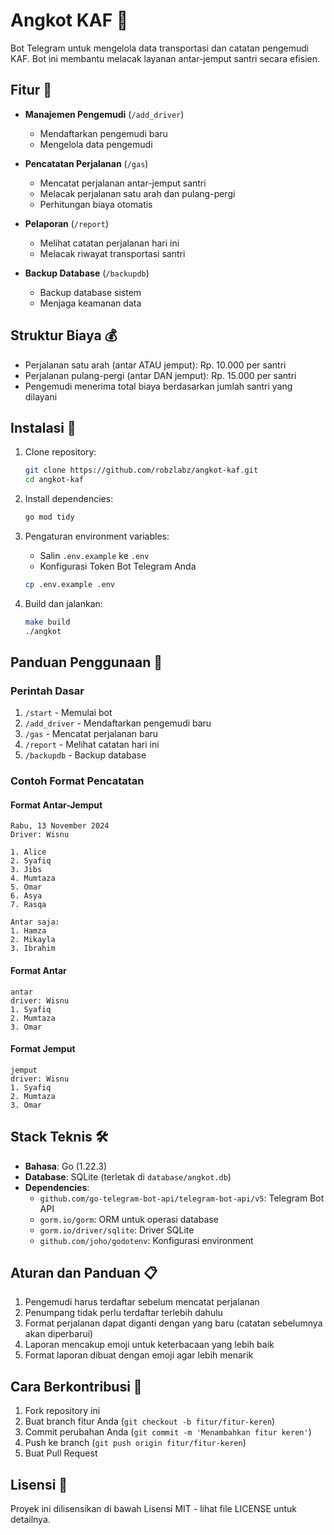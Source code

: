 # Angkot KAF 🚐

Bot Telegram untuk mengelola data transportasi dan catatan pengemudi KAF. Bot ini membantu melacak layanan antar-jemput santri secara efisien.

## Fitur 🌟

- **Manajemen Pengemudi** (`/add_driver`)
  - Mendaftarkan pengemudi baru
  - Mengelola data pengemudi

- **Pencatatan Perjalanan** (`/gas`)
  - Mencatat perjalanan antar-jemput santri
  - Melacak perjalanan satu arah dan pulang-pergi
  - Perhitungan biaya otomatis

- **Pelaporan** (`/report`)
  - Melihat catatan perjalanan hari ini
  - Melacak riwayat transportasi santri

- **Backup Database** (`/backupdb`)
  - Backup database sistem
  - Menjaga keamanan data

## Struktur Biaya 💰

- Perjalanan satu arah (antar ATAU jemput): Rp. 10.000 per santri
- Perjalanan pulang-pergi (antar DAN jemput): Rp. 15.000 per santri
- Pengemudi menerima total biaya berdasarkan jumlah santri yang dilayani

## Instalasi 🔧

1. Clone repository:
   ```bash
   git clone https://github.com/robzlabz/angkot-kaf.git
   cd angkot-kaf
   ```

2. Install dependencies:
   ```bash
   go mod tidy
   ```

3. Pengaturan environment variables:
   - Salin `.env.example` ke `.env`
   - Konfigurasi Token Bot Telegram Anda
   ```bash
   cp .env.example .env
   ```

4. Build dan jalankan:
   ```bash
   make build
   ./angkot
   ```

## Panduan Penggunaan 📝

### Perintah Dasar
1. `/start` - Memulai bot
2. `/add_driver` - Mendaftarkan pengemudi baru
3. `/gas` - Mencatat perjalanan baru
4. `/report` - Melihat catatan hari ini
5. `/backupdb` - Backup database

### Contoh Format Pencatatan

#### Format Antar-Jemput
```
Rabu, 13 November 2024
Driver: Wisnu

1. Alice
2. Syafiq  
3. Jibs
4. Mumtaza
5. Omar
6. Asya
7. Rasqa

Antar saja:
1. Hamza
2. Mikayla
3. Ibrahim
```

#### Format Antar
```
antar
driver: Wisnu
1. Syafiq
2. Mumtaza
3. Omar
```

#### Format Jemput
```
jemput
driver: Wisnu
1. Syafiq
2. Mumtaza
3. Omar
```

## Stack Teknis 🛠

- **Bahasa**: Go (1.22.3)
- **Database**: SQLite (terletak di `database/angkot.db`)
- **Dependencies**:
  - `github.com/go-telegram-bot-api/telegram-bot-api/v5`: Telegram Bot API
  - `gorm.io/gorm`: ORM untuk operasi database
  - `gorm.io/driver/sqlite`: Driver SQLite
  - `github.com/joho/godotenv`: Konfigurasi environment

## Aturan dan Panduan 📋

1. Pengemudi harus terdaftar sebelum mencatat perjalanan
2. Penumpang tidak perlu terdaftar terlebih dahulu
3. Format perjalanan dapat diganti dengan yang baru (catatan sebelumnya akan diperbarui)
4. Laporan mencakup emoji untuk keterbacaan yang lebih baik
5. Format laporan dibuat dengan emoji agar lebih menarik

## Cara Berkontribusi 🤝

1. Fork repository ini
2. Buat branch fitur Anda (`git checkout -b fitur/fitur-keren`)
3. Commit perubahan Anda (`git commit -m 'Menambahkan fitur keren'`)
4. Push ke branch (`git push origin fitur/fitur-keren`)
5. Buat Pull Request

## Lisensi 📄

Proyek ini dilisensikan di bawah Lisensi MIT - lihat file LICENSE untuk detailnya.
